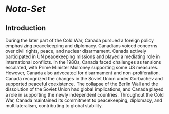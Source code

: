 # ***Nota-Set***
## **Introduction**
During the later part of the Cold War, Canada pursued a foreign policy emphasizing peacekeeping and diplomacy. Canadians voiced concerns over civil rights, peace, and nuclear disarmament. Canada actively participated in UN peacekeeping missions and played a mediating role in international conflicts. In the 1980s, Canada faced challenges as tensions escalated, with Prime Minister Mulroney supporting some US measures. However, Canada also advocated for disarmament and non-proliferation. Canada recognized the changes in the Soviet Union under Gorbachev and supported peaceful coexistence. The collapse of the Berlin Wall and the dissolution of the Soviet Union had global implications, and Canada played a role in supporting the newly independent countries. Throughout the Cold War, Canada maintained its commitment to peacekeeping, diplomacy, and multilateralism, contributing to global stability.

